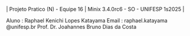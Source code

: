 | Projeto Pratico (N) - Equipe 16 | Minix 3.4.0rc6 - SO - UNIFESP 1s2025 |

Aluno : Raphael Kenichi Lopes Katayama 
Email : raphael.katayama @unifesp.br
Prof. Dr. Joahannes Bruno Dias da Costa

